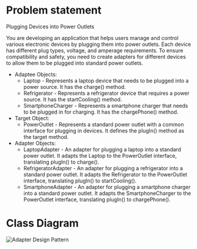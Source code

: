# Problem statement
Plugging Devices into Power Outlets

You are developing an application that helps users manage and control various electronic devices by plugging them into power outlets. Each device has different plug types, voltage, and amperage requirements. To ensure compatibility and safety, you need to create adapters for different devices to allow them to be plugged into standard power outlets.

<ul>
        <li> Adaptee Objects:
            <ul>
                <li>Laptop - Represents a laptop device that needs to be plugged into a power source. It has the charge() method.</li>
                <li>Refrigerator - Represents a refrigerator device that requires a power source. It has the startCooling() method.</li>
                <li>SmartphoneCharger - Represents a smartphone charger that needs to be plugged in for charging. It has the chargePhone() method.</li>
            </ul>
        </li>
        <li> Target Object:
            <ul>
                <li>PowerOutlet - Represents a standard power outlet with a common interface for plugging in devices. It defines the plugIn() method as the target method.</li>
            </ul>
        </li>
        <li> Adapter Objects:
            <ul>
                <li>LaptopAdapter - An adapter for plugging a laptop into a standard power outlet. It adapts the Laptop to the PowerOutlet interface, translating plugIn() to charge().</li>
                <li>RefrigeratorAdapter - An adapter for plugging a refrigerator into a standard power outlet. It adapts the Refrigerator to the PowerOutlet interface, translating plugIn() to startCooling().</li>
                <li>SmartphoneAdapter - An adapter for plugging a smartphone charger into a standard power outlet. It adapts the SmartphoneCharger to the PowerOutlet interface, translating plugIn() to chargePhone().</li>
            </ul>
        </li>
</ul>

# Class Diagram
![Adapter Design Pattern](https://github.com/RonanSoriano/adapterPattern/assets/142371669/02a79179-a3c6-46fb-89bb-2ea814daf02a)
